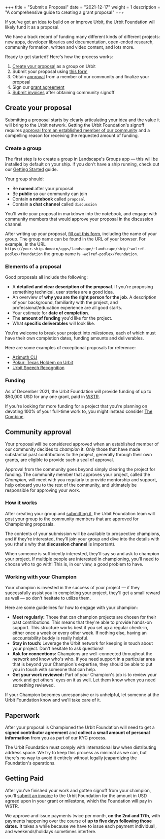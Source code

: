 +++
title = "Submit a Proposal"
date = "2021-12-17"
weight = 1
description = "A comprehensive guide to creating a grant proposal"
+++

If you've got an idea to build on or improve Urbit, the Urbit Foundation will likely fund it as a proposal.

We have a track record of funding many different kinds of different projects: new apps, developer libraries and documentation, open-ended research, community formation, written and video content, and lots more.

Ready to get started? Here's how the process works:

1. [Create your proposal](#create-your-proposal) as a group on Urbit
2. Submit your proposal using [this form](https://airtable.com/shrCi54rEDxgSZr3z)
3. Obtain [approval](#community-approval) from a member of our community and finalize your proposal
4. Sign our [grant agreement](#paperwork)
5. [Submit invoices](#getting-paid) after obtaining community signoff

## Create your proposal

Submitting a proposal starts by clearly articulating your idea and the value it will bring to the Urbit network. Getting the Urbit Foundation's signoff requires [approval from an established member of our community](#community-approval) and a compelling reason for receiving the requested amount of funding.

### Create a group

The first step is to create a group in Landscape's Groups app &mdash; this will be installed by default on your ship. If you don't have a ship running, check out our [Getting Started](https://urbit.org/getting-started) guide.

Your group should:

- Be **named** after your proposal
- Be **public** so our community can join
- Contain **a notebook** called `proposal`
- Contain **a chat channel** called `discussion`

You'll write your proposal in markdown into the notebook, and engage with community members that would approve your proposal in the discussion channel.

After writing up your proposal, [fill out this form](https://airtable.com/shrCi54rEDxgSZr3z), including the name of your group. The group name can be found in the URL of your browser. For example, in the URL `https://your.ship.domain/apps/landscape/~landscape/ship/~wolref-podlex/foundation` the group name is `~wolref-podlex/foundation`.

### Elements of a proposal

Good proposals all include the following:

- A **detailed and clear description of the proposal**. If you're proposing something technical, user stories are a good idea.
- An overview of **why you are the right person for the job**. A description of your background, familiarity with the project, and professional/education experience are all good starts.
- Your estimate for **date of completion**.
- The **amount of funding** you'd like for the project.
- What **specific deliverables** will look like.

You're welcome to break your project into _milestones_, each of which must have their own completion dates, funding amounts and deliverables.

Here are some examples of exceptional proposals for reference:

- [Azimuth CLI](https://urbit.org/grants/azimuth-cli)
- [Pokur: Texas Holdem on Urbit](https://urbit.org/grants/pokur)
- [Urbit Speech Recognition](https://urbit.org/grants/speech-recognition)

### Funding

As of December 2021, the Urbit Foundation will provide funding of up to $50,000 USD for any one grant, paid in [WSTR](https://star.market).

If you're looking for more funding for a project that you're planning on devoting 100% of your full-time work to, you might instead consider [The Combine](https://the-combine.org).

## Community approval

Your proposal will be considered approved when an established member of our community decides to _champion_ it. Only those that have made substantial past contributions to the project, generally through their own grants, are eligible to provide such a seal of approval.

Approval from the community goes beyond simply clearing the project for funding. The community member that approves your project, called the _Champion_, will meet with you regularly to provide mentorship and support, help onboard you to the rest of the community, and ultimately be responsible for approving your work.

### How it works

After creating your group and [submitting it](https://airtable.com/shrCi54rEDxgSZr3z), the Urbit Foundation team will post your group to the community members that are approved for Championing proposals.

The contents of your submission will be available to prospective champions, and if they're interested, they'll join your group and dive into the details with you (that's why that **discussion channel** is important).

When someone is sufficiently interested, they'll say so and ask to champion your project. If multiple people are interested in championing, you'll need to choose who to go with! This is, in our view, a good problem to have.

### Working with your Champion

Your champion is invested in the success of your project &mdash; if they successfully assist you in completing your project, they'll get a small reward as well &mdash; so don't hesitate to utilize them.

Here are some guidelines for how to engage with your champion:

- **Meet regularly:** Those that can champion projects are chosen for their past contributions. This means that they're able to provide hands-on support. This structure works best if you set up a regular check-in, either once a week or every other week. If nothing else, having an accountability buddy is really helpful.
- **Stay in touch:** Leverage the Urbit network for keeping in touch about your project. Don't hesitate to ask questions!
- **Ask for connections:** Champions are well-connected throughout the network and know who's who. If you need support in a particular area that is beyond your Champion's expertise, they should be able to put you in touch with someone that can help.
- **Get your work reviewed:** Part of your Champion's job is to review your work and get others' eyes on it as well. Let them know when you need something reviewed.

If your Champion becomes unresponsive or is unhelpful, let someone at the Urbit Foundation know and we'll take care of it.

## Paperwork

After your proposal is Championed the Urbit Foundation will need to get a **signed contributor agreement** and **collect a small amount of personal information** from you as part of our KYC process.

The Urbit Foundation must comply with international law when distributing address space. We try to keep this process as minimal as we can, but there's no way to avoid it entirely without legally jeapardizing the Foundation's operations.

## Getting Paid

After you've finished your work and gotten signoff from your champion, you'll [submit an invoice](https://airtable.com/shrXXCs1uaxtNSBcg) to the Urbit Foundation for the amount in USD agreed upon in your grant or milestone, which the Foundation will pay in WSTR.

We approve and issue payments twice per month, **on the 2nd and 17th**, with payments happening over the course of **up to five days following those dates.** It takes a while because we have to issue each payment individuall, and weekends/holidays sometimes interfere.
